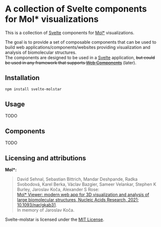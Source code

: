 # A collection of Svelte components for Mol* visualizations

This is a collection of [Svelte](https://svelte.dev) components for [Mol\*](https://molstar.org) visualizations.

The goal is to provide a set of composable components that can be used to build web applications/components/websites providing visualization and analysis of biomolecular structures.  
The components are designed to be used in a [Svelte](https://svelte.dev) application, ~~but could be used in any framework that supports [Web Components](https://developer.mozilla.org/en-US/docs/Web/Web_Components)~~ (later).

## Installation

```bash
npm install svelte-molstar
```

## Usage
TODO

## Components
TODO



## Licensing and attributions

**Mol\*:**
> David Sehnal, Sebastian Bittrich, Mandar Deshpande, Radka Svobodová, Karel Berka, Václav Bazgier, Sameer Velankar, Stephen K Burley, Jaroslav Koča, Alexander S Rose:  
> [Mol* Viewer: modern web app for 3D visualization and analysis of large biomolecular structures, Nucleic Acids Research, 2021; 10.1093/nar/gkab31](https://academic.oup.com/nar/article/49/W1/W431/6270780).  
In memory of Jaroslav Koča. 

Svelte-molstar is licensed under the [MIT License](LICENSE).